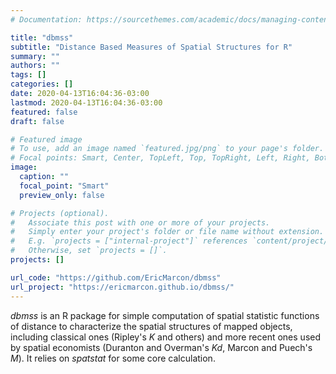 ```yaml
---
# Documentation: https://sourcethemes.com/academic/docs/managing-content/

title: "dbmss"
subtitle: "Distance Based Measures of Spatial Structures for R"
summary: ""
authors: ""
tags: []
categories: []
date: 2020-04-13T16:04:36-03:00
lastmod: 2020-04-13T16:04:36-03:00
featured: false
draft: false

# Featured image
# To use, add an image named `featured.jpg/png` to your page's folder.
# Focal points: Smart, Center, TopLeft, Top, TopRight, Left, Right, BottomLeft, Bottom, BottomRight.
image:
  caption: ""
  focal_point: "Smart"
  preview_only: false

# Projects (optional).
#   Associate this post with one or more of your projects.
#   Simply enter your project's folder or file name without extension.
#   E.g. `projects = ["internal-project"]` references `content/project/deep-learning/index.md`.
#   Otherwise, set `projects = []`.
projects: []

url_code: "https://github.com/EricMarcon/dbmss"
url_project: "https://ericmarcon.github.io/dbmss/"
---
```


*dbmss* is an R package for simple computation of spatial statistic functions of distance to characterize the spatial structures of mapped objects, including classical ones (Ripley's *K* and others) and more recent ones used by spatial economists (Duranton and Overman's *Kd*, Marcon and Puech's *M*). It relies on *spatstat* for some core calculation.
